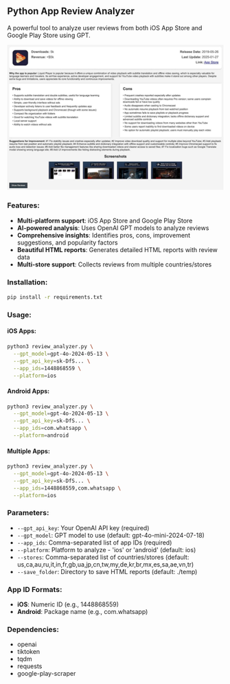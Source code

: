 ## Python App Review Analyzer

A powerful tool to analyze user reviews from both iOS App Store and Google Play Store using GPT.

<img src="images/analytics_preview.jpg">

### Features:
- **Multi-platform support**: iOS App Store and Google Play Store
- **AI-powered analysis**: Uses OpenAI GPT models to analyze reviews
- **Comprehensive insights**: Identifies pros, cons, improvement suggestions, and popularity factors
- **Beautiful HTML reports**: Generates detailed HTML reports with review data
- **Multi-store support**: Collects reviews from multiple countries/stores

### Installation:
```bash
pip install -r requirements.txt
```

### Usage:

#### iOS Apps:
```bash
python3 review_analyzer.py \
  --gpt_model=gpt-4o-2024-05-13 \
  --gpt_api_key=sk-DfS... \
  --app_ids=1448868559 \
  --platform=ios
```

#### Android Apps:
```bash
python3 review_analyzer.py \
  --gpt_model=gpt-4o-2024-05-13 \
  --gpt_api_key=sk-DfS... \
  --app_ids=com.whatsapp \
  --platform=android
```

#### Multiple Apps:
```bash
python3 review_analyzer.py \
  --gpt_model=gpt-4o-2024-05-13 \
  --gpt_api_key=sk-DfS... \
  --app_ids=1448868559,com.whatsapp \
  --platform=ios
```

### Parameters:
- `--gpt_api_key`: Your OpenAI API key (required)
- `--gpt_model`: GPT model to use (default: gpt-4o-mini-2024-07-18)
- `--app_ids`: Comma-separated list of app IDs (required)
- `--platform`: Platform to analyze - 'ios' or 'android' (default: ios)
- `--stores`: Comma-separated list of countries/stores (default: us,ca,au,ru,it,in,fr,gb,ua,jp,cn,tw,my,de,kr,br,mx,es,sa,ae,vn,tr)
- `--save_folder`: Directory to save HTML reports (default: ./temp)

### App ID Formats:
- **iOS**: Numeric ID (e.g., 1448868559)
- **Android**: Package name (e.g., com.whatsapp)

### Dependencies:
- openai
- tiktoken
- tqdm
- requests
- google-play-scraper
